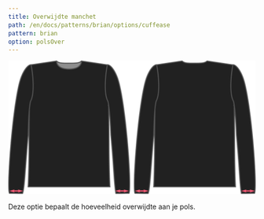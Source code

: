 ```yaml
---
title: Overwijdte manchet
path: /en/docs/patterns/brian/options/cuffease
pattern: brian
option: polsOver
---
```


![De factor voor overwijdte pols bij Brian](./cuffease.svg)

Deze optie bepaalt de hoeveelheid overwijdte aan je pols.